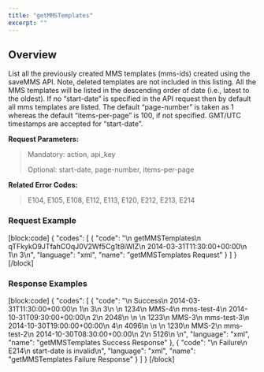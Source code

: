 ```yaml
---
title: "getMMSTemplates"
excerpt: ""
---
```

## Overview

List all the previously created MMS templates (mms-ids) created using the saveMMS API. Note, deleted templates are not included in this listing. All the MMS templates will be listed in the descending order of date (i.e., latest to the oldest). If no “start-date” is specified in the API request then by default all mms templates are listed. The default “page-number” is taken as 1 whereas the default “items-per-page” is 100, if not specified. GMT/UTC timestamps are accepted for “start-date”.

**Request Parameters:**

> Mandatory: action, api\_key
> 
> Optional: start-date, page-number, items-per-page

**Related Error Codes:**

> E104, E105, E108, E112, E113, E120, E212, E213, E214

### Request Example
[block:code]
{
  "codes": [
    {
      "code": "<request>\n    <action>getMMSTemplates</action>\n    <api-key>qTFkykO9JTfahCOqJ0V2Wf5Cg1t8iWlZ</api-key>\n    <start-date>2014-03-31T11:30:00+00:00</start-date>\n    <page-number>1</page-number>\n    <items-per-page>3</items-per-page>\n</request>",
      "language": "xml",
      "name": "getMMSTemplates Request"
    }
  ]
}
[/block]
### Response Examples
[block:code]
{
  "codes": [
    {
      "code": "<response>\n    <status>Success</status>\n    <start-date>2014-03-31T11:30:00+00:00</start-date>\n    <page-number>1</page-number>\n    <items-per-page>3</items-per-page>\n    <total-results>3</total-results>\n    <mms-template>\n         <mms-id>1234</mms-id>\n         <mms-name>MMS-4</mms-name>\n         <mms-subject>mms-test-4</mms-subject>\n         <date-created>2014-10-31T09:30:00+00:00</date-created>\n         <total-slides>2</total-slides>\n         <mms-size>2048</mms-size>\n    </mms-template>\n    <mms-template>\n         <mms-id>1233</mms-id>\n         <mms-name>MMS-3</mms-name>\n         <mms-subject>mms-test-3</mms-subject>\n         <date-created>2014-10-30T19:00:00+00:00</date-created>\n         <total-slides>4</total-slides>\n         <mms-size>4096</mms-size>\n    </mms-template>\n    <mms-template>\n         <mms-id>1230</mms-id>\n         <mms-name>MMS-2</mms-name>\n         <mms-subject>mms-test-2</mms-subject>\n         <date-created>2014-10-30T08:30:00+00:00</date-created>\n         <total-slides>2</total-slides>\n         <mms-size>5126</mms-size>\n    </mms-template>\n</response>",
      "language": "xml",
      "name": "getMMSTemplates Success Response"
    },
    {
      "code": "<response>\n    <status>Failure</status>\n    <error-code>E214</error-code>\n    <error-info>start-date is invalid</error-info>\n</response>",
      "language": "xml",
      "name": "getMMSTemplates Failure Response"
    }
  ]
}
[/block]